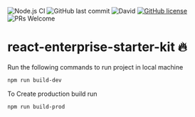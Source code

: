 ![Node.js CI](https://github.com/anandgupta193/react-enterprise-starter-kit/workflows/Node.js%20CI/badge.svg?branch=master)
![GitHub last commit](https://img.shields.io/github/last-commit/anandgupta193/react-enterprise-starter-kit)
![David](https://img.shields.io/david/dev/anandgupta193/react-enterprise-starter-kit?label=dependencies)
[![GitHub license](https://img.shields.io/github/license/anandgupta193/react-enterprise-starter-kit)](https://github.com/anandgupta193/react-enterprise-starter-kit/blob/master/LICENSE)
![PRs Welcome](https://img.shields.io/badge/PRs-welcome-brightgreen.svg)

# react-enterprise-starter-kit :fire:

Run the following commands to run project in local machine

```bash
npm run build-dev
```

To Create production build run

```bash
npm run build-prod
```
